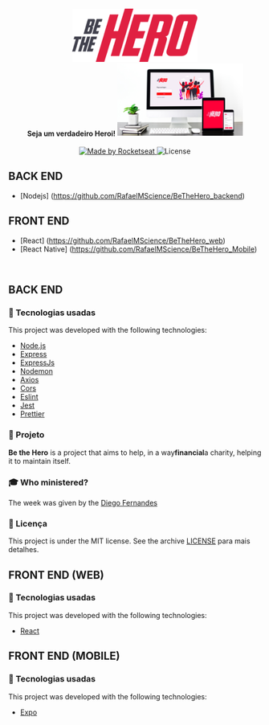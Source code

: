 <h4 align="center">
<img src="https://github.com/RafaelMScience/BeTheHero/blob/master/logo%403x.png" width="250px" /><br>
 <b>Seja um verdadeiro Heroi!</b>
 
 <img src="https://github.com/RafaelMScience/BeTheHero/blob/master/preview%20(1).jpg" width="250px"/>
</h4>
<p align="center">
  <a href="https://rocketseat.com.br">
    <img alt="Made by Rocketseat" src="https://img.shields.io/badge/made%20by-Rocketseat-red">
  </a>
  <img alt="License" src="https://img.shields.io/badge/license-MIT-red">
</p>


## BACK END
- [Nodejs] (https://github.com/RafaelMScience/BeTheHero_backend)

## FRONT END
- [React] (https://github.com/RafaelMScience/BeTheHero_web)
- [React Native] (https://github.com/RafaelMScience/BeTheHero_Mobile)

<br>

## BACK END
### :rocket: Tecnologias usadas
This project was developed with the following technologies:
- [Node.js](https://nodejs.org/en/)
- [Express](https://expressjs.com/pt-br/)
- [ExpressJs](https://expressjs.com/pt-br/)
- [Nodemon](https://www.npmjs.com/package/nodemon)
- [Axios](https://www.npmjs.com/package/axios)
- [Cors](https://www.npmjs.com/package/cors)
- [Eslint](https://www.npmjs.com/package/eslint)
- [Jest](https://www.npmjs.com/package/jest)
- [Prettier](https://www.npmjs.com/package/prettier)

### :muscle: Projeto

<b>Be the Hero</b> is a project that aims to help, in a way<b>financial</b>a charity, helping it to maintain itself.

### :mortar_board: Who ministered?

The week was given by the [Diego Fernandes](https://github.com/diego3g)

### :memo: Licença

This project is under the MIT license. See the archive [LICENSE](LICENSE.md) para mais detalhes.

## FRONT END (WEB)
### :rocket: Tecnologias usadas
This project was developed with the following technologies:
- [React](https://pt-br.reactjs.org/)


## FRONT END (MOBILE)
### :rocket: Tecnologias usadas
This project was developed with the following technologies:
- [Expo](https://expo.io/)
